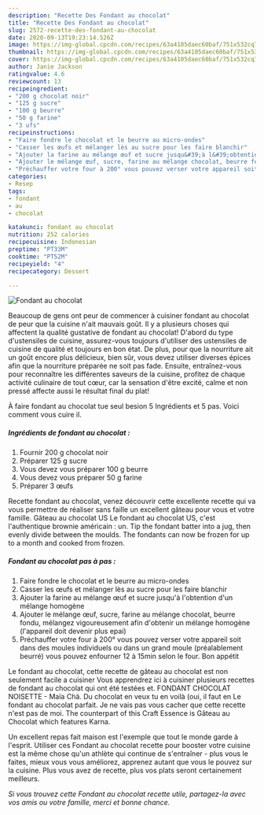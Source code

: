 ```yaml
---
description: "Recette Des Fondant au chocolat"
title: "Recette Des Fondant au chocolat"
slug: 2572-recette-des-fondant-au-chocolat
date: 2020-09-13T19:23:14.526Z
image: https://img-global.cpcdn.com/recipes/63a4105daec60baf/751x532cq70/fondant-au-chocolat-photo-principale-de-la-recette.jpg
thumbnail: https://img-global.cpcdn.com/recipes/63a4105daec60baf/751x532cq70/fondant-au-chocolat-photo-principale-de-la-recette.jpg
cover: https://img-global.cpcdn.com/recipes/63a4105daec60baf/751x532cq70/fondant-au-chocolat-photo-principale-de-la-recette.jpg
author: Janie Jackson
ratingvalue: 4.6
reviewcount: 13
recipeingredient:
- "200 g chocolat noir"
- "125 g sucre"
- "100 g beurre"
- "50 g farine"
- "3 ufs"
recipeinstructions:
- "Faire fondre le chocolat et le beurre au micro-ondes"
- "Casser les œufs et mélanger lès au sucre pour les faire blanchir"
- "Ajouter la farine au mélange œuf et sucre jusqu&#39;à l&#39;obtention d&#39;un mélange homogène"
- "Ajouter le mélange œuf, sucre, farine au mélange chocolat, beurre fondu, mélangez vigoureusement afin d&#39;obtenir un mélange homogène (l&#39;appareil doit devenir plus epai)"
- "Préchauffer votre four à 200° vous pouvez verser votre appareil soit dans des moules individuels ou dans un grand moule (préalablement beurré) vous pouvez enfourner 12 à 15min selon le four. Bon appétit"
categories:
- Resep
tags:
- fondant
- au
- chocolat

katakunci: fondant au chocolat 
nutrition: 252 calories
recipecuisine: Indonesian
preptime: "PT33M"
cooktime: "PT52M"
recipeyield: "4"
recipecategory: Dessert

---
```



![Fondant au chocolat](https://img-global.cpcdn.com/recipes/63a4105daec60baf/751x532cq70/fondant-au-chocolat-photo-principale-de-la-recette.jpg)

Beaucoup de gens ont peur de commencer à cuisiner fondant au chocolat de peur que la cuisine n'ait mauvais goût. Il y a plusieurs choses qui affectent la qualité gustative de fondant au chocolat! D'abord du type d'ustensiles de cuisine, assurez-vous toujours d'utiliser des ustensiles de cuisine de qualité et toujours en bon état. De plus, pour que la nourriture ait un goût encore plus délicieux, bien sûr, vous devez utiliser diverses épices afin que la nourriture préparée ne soit pas fade. Ensuite, entraînez-vous pour reconnaître les différentes saveurs de la cuisine, profitez de chaque activité culinaire de tout cœur, car la sensation d'être excité, calme et non pressé affecte aussi le résultat final du plat!

<!--inarticleads1-->

À faire fondant au chocolat tue seul besion 5 Ingrédients et 5 pas. Voici comment vous cuire il.

##### Ingrédients de fondant au chocolat :

1. Fournir 200 g chocolat noir
1. Préparer 125 g sucre
1. Vous devez vous préparer 100 g beurre
1. Vous devez vous préparer 50 g farine
1. Préparer 3 œufs


Recette fondant au chocolat, venez découvrir cette excellente recette qui va vous permettre de réaliser sans faille un excellent gâteau pour vous et votre famille. Gâteau au chocolat US Le fondant au chocolat US, c&#39;est l&#39;authentique brownie américain : un. Tip the fondant batter into a jug, then evenly divide between the moulds. The fondants can now be frozen for up to a month and cooked from frozen. 

<!--inarticleads2-->

##### Fondant au chocolat pas à pas :

1. Faire fondre le chocolat et le beurre au micro-ondes
1. Casser les œufs et mélanger lès au sucre pour les faire blanchir
1. Ajouter la farine au mélange œuf et sucre jusqu&#39;à l&#39;obtention d&#39;un mélange homogène
1. Ajouter le mélange œuf, sucre, farine au mélange chocolat, beurre fondu, mélangez vigoureusement afin d&#39;obtenir un mélange homogène (l&#39;appareil doit devenir plus epai)
1. Préchauffer votre four à 200° vous pouvez verser votre appareil soit dans des moules individuels ou dans un grand moule (préalablement beurré) vous pouvez enfourner 12 à 15min selon le four. Bon appétit


Le fondant au chocolat, cette recette de gâteau au chocolat est non seulement facile a cuisiner Vous apprendrez ici à cuisiner plusieurs recettes de fondant au chocolat qui ont été testées et. FONDANT CHOCOLAT NOISETTE - Maïa Chä. Du chocolat en veux tu en voilà (oui, il faut en Le fondant au chocolat parfait. Je ne vais pas vous cacher que cette recette n&#39;est pas de moi. The counterpart of this Craft Essence is Gâteau au Chocolat which features Karna. 

<!--inarticleads1-->

<p>
Un excellent repas fait maison est l'exemple que tout le monde garde à l'esprit. Utiliser ces Fondant au chocolat recette pour booster votre cuisine est la même chose qu'un athlète qui continue de s'entraîner - plus vous le faites, mieux vous vous améliorez, apprenez autant que vous le pouvez sur la cuisine. Plus vous avez de recette, plus vos plats seront certainement meilleurs.
</p>

<p>
<i>Si vous trouvez cette Fondant au chocolat recette utile, partagez-la avec vos amis ou votre famille, merci et bonne chance.</i>
</p>
